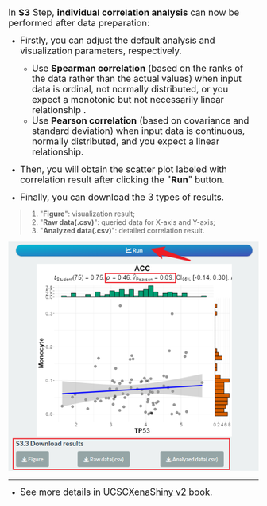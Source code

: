<font size="4">In **S3** Step, **individual correlation analysis** can now be performed after data preparation:</font>

- <font size="4">Firstly, you can adjust the default analysis and visualization parameters, respectively.</font>
  - <font size="4">Use **Spearman correlation** (based on the ranks of the data rather than the actual values) when input data is ordinal, not normally distributed, or you expect a monotonic but not necessarily linear relationship .</font>
  - <font size="4">Use **Pearson correlation** (based on covariance and standard deviation) when input data is continuous, normally distributed, and you expect a linear relationship.</font>

- <font size="4">Then, you will obtain the scatter plot labeled with correlation result after clicking the "**Run**" button.</font>
- <font size="4">Finally, you can download the 3 types of results.</font>

> 1. "**Figure**": visualization result;
> 2. "**Raw data(.csv)**": queried data for X-axis and Y-axis;
> 3. "**Analyzed data(.csv)**": detailed correlation result.


<p align="center">
<img src="https://raw.githubusercontent.com/lishensuo/images2/main/img01/image-20240114195942891.png" alt="image-20240114195942891"   width="700"/>
</p>

---

- <font size="4"> See more details in [UCSCXenaShiny v2 book](https://lishensuo.github.io/UCSCXenaShiny_Book/). </font> 

